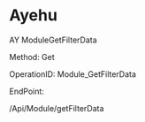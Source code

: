 #     Ayehu


AY ModuleGetFilterData

Method: Get

OperationID: Module_GetFilterData

EndPoint:

/Api/Module/getFilterData
